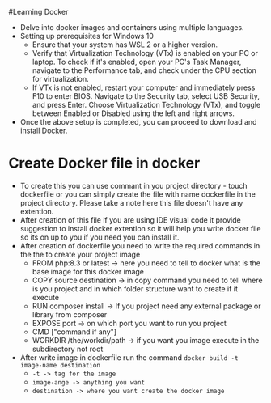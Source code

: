 #Learning Docker
 - Delve into docker images and containers using multiple languages.
 - Setting up prerequisites for Windows 10
    - Ensure that your system has WSL 2 or a higher version.
    - Verify that Virtualization Technology (VTx) is enabled on your PC or laptop. To check if it's enabled, open your PC's Task Manager, navigate to the Performance tab, and check under the CPU section for virtualization.
    - If VTx is not enabled, restart your computer and immediately press F10 to enter BIOS. Navigate to the Security tab, select USB Security, and press Enter. Choose Virtualization Technology (VTx), and toggle between Enabled or Disabled using the left and right arrows.
 - Once the above setup is completed, you can proceed to download and install Docker.

# Create Docker file in docker
  - To create this you can use commant in you project directory - touch dockerfile or you can simply create the file with name dockerfile in the project directory. Please take a note here this file doesn't have any extention.
  - After creation of this file if you are using IDE visual code it provide suggestion to install docker extention so it will help you write docker file so its on up to you if you need you can install it.
  - After creation of dockerfile you need to write the required commands in the the to create your project image
    - FROM php:8.3 or latest -> here you need to tell to docker what is the base image for this docker image
    - COPY source destination -> in copy command you need to tell where is you project and in which folder structure want to create if it execute
    - RUN composer install -> If you project need any external package or library from composer
    - EXPOSE port -> on which port you want to run you project
    - CMD ["command if any"] 
    - WORKDIR /the/workdir/path -> if you want you image execute in the subdirectory not root
  - After write image in dockerfile run the command `docker build -t image-name destination`
    - `-t -> tag for the image`
    - `image-ange -> anything you want`
    - `destination -> where you want create the docker image`